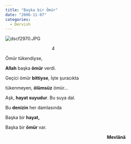 ```yaml
---
title: "Başka bir Ömür"
date: "2006-11-07"
categories: 
  - Dervish
---
```


![dscf2970.JPG](/uploads/2006/11/dscf2970.jpg)

                                     4

Ömür tükendiyse,

**Allah** başka **ömür** verdi.

Geçici ömür **bittiyse**, İşte şuracıkta

tükenmeyen, **ölümsüz** ömür...

Aşk, **hayat suyudur**. Bu suya dal.

Bu **denizin** her damlasında

Başka bir **hayat,**

Başka bir **ömür** var.

                                                                                 **Mevlânâ**
